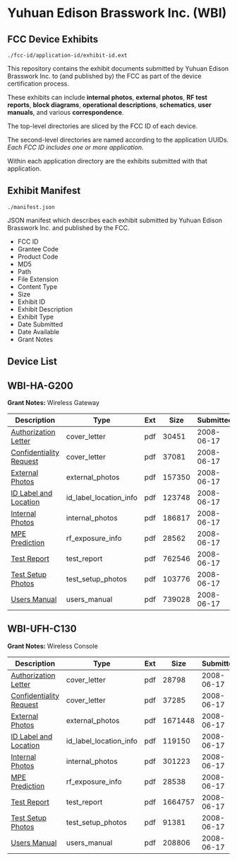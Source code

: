 # Yuhuan Edison Brasswork Inc. (WBI)
## FCC Device Exhibits

```
./fcc-id/application-id/exhibit-id.ext
```

This repository contains the exhibit documents submitted by Yuhuan Edison Brasswork Inc. to (and published by) the FCC as part of the device certification process.

These exhibits can include **internal photos**, **external photos**, **RF test reports**, **block diagrams**, **operational descriptions**, **schematics**, **user manuals**, and various **correspondence**.

The top-level directories are sliced by the FCC ID of each device.

The second-level directories are named according to the application UUIDs. *Each FCC ID includes one or more application.*

Within each application directory are the exhibits submitted with that application. 

## Exhibit Manifest

```
./manifest.json
```

JSON manifest which describes each exhibit submitted by Yuhuan Edison Brasswork Inc. and published by the FCC.

- FCC ID
- Grantee Code
- Product Code
- MD5
- Path
- File Extension
- Content Type
- Size
- Exhibit ID
- Exhibit Description
- Exhibit Type
- Date Submitted
- Date Available
- Grant Notes

## Device List
## WBI-HA-G200
**Grant Notes:** Wireless Gateway

| Description | Type | Ext | Size | Submitted | Available |
| ----------- | ---- | --- | ---- | --------- | --------- |
| [Authorization Letter](WBI-HA-G200/6cf39c476b3ca0bf1a447ac62beab4e5/956591.pdf) | cover_letter | pdf | 30451 | 2008-06-17 | 2008-06-17 |
| [Confidentiality Request](WBI-HA-G200/6cf39c476b3ca0bf1a447ac62beab4e5/956608.pdf) | cover_letter | pdf | 37081 | 2008-06-17 | 2008-06-17 |
| [External Photos](WBI-HA-G200/6cf39c476b3ca0bf1a447ac62beab4e5/956593.pdf) | external_photos | pdf | 157350 | 2008-06-17 | 2008-06-17 |
| [ID Label and Location](WBI-HA-G200/6cf39c476b3ca0bf1a447ac62beab4e5/956594.pdf) | id_label_location_info | pdf | 123748 | 2008-06-17 | 2008-06-17 |
| [Internal Photos](WBI-HA-G200/6cf39c476b3ca0bf1a447ac62beab4e5/956595.pdf) | internal_photos | pdf | 186817 | 2008-06-17 | 2008-06-17 |
| [MPE Prediction](WBI-HA-G200/6cf39c476b3ca0bf1a447ac62beab4e5/956598.pdf) | rf_exposure_info | pdf | 28562 | 2008-06-17 | 2008-06-17 |
| [Test Report](WBI-HA-G200/6cf39c476b3ca0bf1a447ac62beab4e5/956600.pdf) | test_report | pdf | 762546 | 2008-06-17 | 2008-06-17 |
| [Test Setup Photos](WBI-HA-G200/6cf39c476b3ca0bf1a447ac62beab4e5/956601.pdf) | test_setup_photos | pdf | 103776 | 2008-06-17 | 2008-06-17 |
| [Users Manual](WBI-HA-G200/6cf39c476b3ca0bf1a447ac62beab4e5/956602.pdf) | users_manual | pdf | 739028 | 2008-06-17 | 2008-06-17 |
## WBI-UFH-C130
**Grant Notes:** Wireless Console

| Description | Type | Ext | Size | Submitted | Available |
| ----------- | ---- | --- | ---- | --------- | --------- |
| [Authorization Letter](WBI-UFH-C130/1cba9f0d8e9b0b840f2417ed43eaf8b8/956624.pdf) | cover_letter | pdf | 28798 | 2008-06-17 | 2008-06-17 |
| [Confidentiality Request](WBI-UFH-C130/1cba9f0d8e9b0b840f2417ed43eaf8b8/956625.pdf) | cover_letter | pdf | 37285 | 2008-06-17 | 2008-06-17 |
| [External Photos](WBI-UFH-C130/1cba9f0d8e9b0b840f2417ed43eaf8b8/956627.pdf) | external_photos | pdf | 1671448 | 2008-06-17 | 2008-06-17 |
| [ID Label and Location](WBI-UFH-C130/1cba9f0d8e9b0b840f2417ed43eaf8b8/956628.pdf) | id_label_location_info | pdf | 119150 | 2008-06-17 | 2008-06-17 |
| [Internal Photos](WBI-UFH-C130/1cba9f0d8e9b0b840f2417ed43eaf8b8/956629.pdf) | internal_photos | pdf | 301223 | 2008-06-17 | 2008-06-17 |
| [MPE Prediction](WBI-UFH-C130/1cba9f0d8e9b0b840f2417ed43eaf8b8/956632.pdf) | rf_exposure_info | pdf | 28538 | 2008-06-17 | 2008-06-17 |
| [Test Report](WBI-UFH-C130/1cba9f0d8e9b0b840f2417ed43eaf8b8/956634.pdf) | test_report | pdf | 1664757 | 2008-06-17 | 2008-06-17 |
| [Test Setup Photos](WBI-UFH-C130/1cba9f0d8e9b0b840f2417ed43eaf8b8/956635.pdf) | test_setup_photos | pdf | 91381 | 2008-06-17 | 2008-06-17 |
| [Users Manual](WBI-UFH-C130/1cba9f0d8e9b0b840f2417ed43eaf8b8/956636.pdf) | users_manual | pdf | 208806 | 2008-06-17 | 2008-06-17 |
